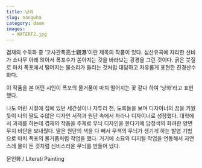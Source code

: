 ```yaml
---
title: 낭화
slug: nangwha
category: daam
images:
  - WATERF2.jpg
---
```


겸재의 수묵화 중 ‘고사관폭高士觀瀑’이란 제목의 작품이 있다. 심산유곡에 자리한 선비가 소나무 아래 앉아서 폭포수가 쏟아지는 것을 바라보는 광경을 그린 것이다. 굵은 붓질로 마치 폭포에서 떨어지는 물소리가 들리는 것처럼 대담하고 자유롭게 표현한 진경산수화다.

이 작품을 본 어떤 시인이 폭포의 물거품이 마치 떨어지는 꽃 같다 하여 ‘낭화’라고 표현했다.

나도 어린 시절에 집에 있던 세간살이나 자투리 천, 도록들을 보며 디자이너의 꿈을 키웠듯이 나의 딸도 수많은 디자인 서적과 원단 속에서 자라나 디자이너로 성장했다. 대학에서 과제를 하는데 겸재의 작품을 주제로 무늬 디자인을 한다기에 담청색의 화려한 양면 무지 비단을 보내줬다. 딸은 원단의 색을 다 빼서 무색의 무늬가 생기게 하는 발염 기법으로 마치 폭포의 물거품처럼 작업을 했다. 거기에 소묘와 디지털 작업을 연동해서 자연스레 물이 든 것처럼 신비스러운 무늬를 만들어 냈다.

문인화 / Literati Painting
